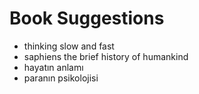 # Book Suggestions
+ thinking slow and fast
+ saphiens the brief history of humankind
+ hayatın anlamı
+ paranın psikolojisi